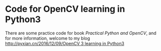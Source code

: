 # Code for OpenCV learning in Python3
There are some practice code for book *Practical Python and OpenCV*, and for more information, welcome to my blog [http://pyxian.cn/2016/12/09/OpenCV 3 learning in Python3](http://pyxian.cn/2016/12/09/Python3-%E4%B8%AD%E7%9A%84-OpenCV-%E6%A8%A1%E5%9D%97%E6%93%8D%E4%BD%9C%E7%AE%80%E4%BB%8B/)
